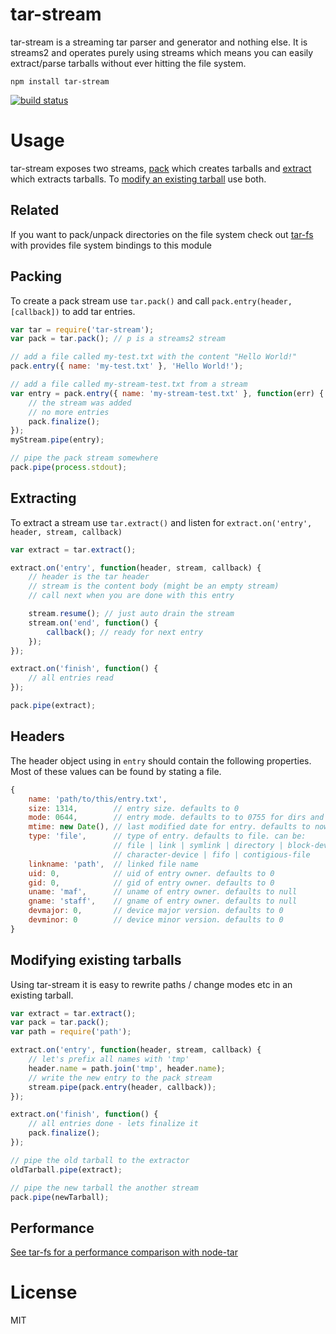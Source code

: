 # tar-stream

tar-stream is a streaming tar parser and generator and nothing else. It is streams2 and operates purely using streams which means you can easily extract/parse tarballs without ever hitting the file system.

	npm install tar-stream

[![build status](https://secure.travis-ci.org/mafintosh/tar-stream.png)](http://travis-ci.org/mafintosh/tar-stream)

# Usage

tar-stream exposes two streams, [pack](https://github.com/mafintosh/tar-stream#packing) which creates tarballs and [extract](https://github.com/mafintosh/tar-stream#extracting) which extracts tarballs. To [modify an existing tarball](https://github.com/mafintosh/tar-stream#modifying-existing-tarballs) use both.

## Related

If you want to pack/unpack directories on the file system check out [tar-fs](https://github.com/mafintosh/tar-fs) with provides file system bindings to this module

## Packing

To create a pack stream use `tar.pack()` and call `pack.entry(header, [callback])` to add tar entries.

``` js
var tar = require('tar-stream');
var pack = tar.pack(); // p is a streams2 stream

// add a file called my-test.txt with the content "Hello World!"
pack.entry({ name: 'my-test.txt' }, 'Hello World!');

// add a file called my-stream-test.txt from a stream
var entry = pack.entry({ name: 'my-stream-test.txt' }, function(err) {
	// the stream was added
	// no more entries
	pack.finalize();
});
myStream.pipe(entry);

// pipe the pack stream somewhere
pack.pipe(process.stdout);
```

## Extracting

To extract a stream use `tar.extract()` and listen for `extract.on('entry', header, stream, callback)`

``` js
var extract = tar.extract();

extract.on('entry', function(header, stream, callback) {
	// header is the tar header
	// stream is the content body (might be an empty stream)
	// call next when you are done with this entry

	stream.resume(); // just auto drain the stream
	stream.on('end', function() {
		callback(); // ready for next entry
	});
});

extract.on('finish', function() {
	// all entries read
});

pack.pipe(extract);
```

## Headers

The header object using in `entry` should contain the following properties.
Most of these values can be found by stating a file.

``` js
{
	name: 'path/to/this/entry.txt',
	size: 1314,        // entry size. defaults to 0
	mode: 0644,        // entry mode. defaults to to 0755 for dirs and 0644 otherwise
	mtime: new Date(), // last modified date for entry. defaults to now.
	type: 'file',      // type of entry. defaults to file. can be:
	                   // file | link | symlink | directory | block-device
	                   // character-device | fifo | contigious-file
	linkname: 'path',  // linked file name
	uid: 0,            // uid of entry owner. defaults to 0
	gid: 0,            // gid of entry owner. defaults to 0
	uname: 'maf',      // uname of entry owner. defaults to null
	gname: 'staff',    // gname of entry owner. defaults to null
	devmajor: 0,       // device major version. defaults to 0
	devminor: 0        // device minor version. defaults to 0
}
```

## Modifying existing tarballs

Using tar-stream it is easy to rewrite paths / change modes etc in an existing tarball.

``` js
var extract = tar.extract();
var pack = tar.pack();
var path = require('path');

extract.on('entry', function(header, stream, callback) {
	// let's prefix all names with 'tmp'
	header.name = path.join('tmp', header.name);
	// write the new entry to the pack stream
	stream.pipe(pack.entry(header, callback));
});

extract.on('finish', function() {
	// all entries done - lets finalize it
	pack.finalize();
});

// pipe the old tarball to the extractor
oldTarball.pipe(extract);

// pipe the new tarball the another stream
pack.pipe(newTarball);
```

## Performance

[See tar-fs for a performance comparison with node-tar](https://github.com/mafintosh/tar-fs/blob/master/README.md#performance)

# License

MIT
